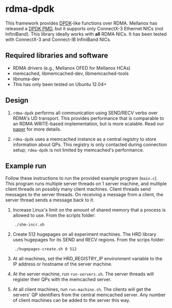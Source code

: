 rdma-dpdk
=========

This framework provides [DPDK](http://dpdk.org)-like functions over RDMA.
Mellanox has released a [DPDK PMD](http://dpdk.org/doc/guides/nics/mlx4.html),
but it supports only ConnectX-3 Ethernet NICs (not InfiniBand). This library
ideally works with **all** RDMA NICs. It has been tested with ConnectX-3 and
Connect-IB InfiniBand NICs.

## Required libraries and software
 * RDMA drivers (e.g., Mellanox OFED for Mellanox HCAs)
 * memcached, libmemcached-dev, libmemcached-tools
 * libnuma-dev
 * This has only been tested on Ubuntu 12.04+

## Design

1. `rdma-dpdk` performs all communication using SEND/RECV verbs over RDMA's
UD transport. This provides performance that is comparable to an RDMA
WRITE-based implementation, but is more scalable. Read our
[paper](http://www.cs.cmu.edu/~akalia/doc/sigcomm14/herd_readable.pdf) for
more details.

2. `rdma-dpdk` uses a memcached instance as a central registry to store
information about QPs. This registry is only contacted during connection setup;
`rdma-dpdk` is not limited by memcached's performance.

## Example run

Follow these instructions to run the provided example program (`main.c`). This
program runs multiple server threads on 1 server machine, and multiple client
threads on possibly many client machines. Client threads send messages to the
server threads. On receiving a message from a client, the server thread sends
a message back to it.

1. Increase Linux's limit on the amount of shared memory that a process is
allowed to use. From the scripts folder:
```
    ./shm-incr.sh
```

2. Create 512 hugepages on all experiment machines.  The HRD library 
uses hugepages for its SEND and RECV regions. From the scrips folder:
```
    ./hugepages-create.sh 0 512
```

3. At all machines, set the HRD\_REGISTRY\_IP environment variable to the IP
address or hostname of the server machine.

4. At the server machine, run `run-servers.sh`.  The server threads will
register their QPs with the memcached server.

5. At all client machines, run `run-machine.sh`.  The clients will get the
servers' QP identifiers from the central memcached server.  Any number of 
client machines can be added to the server this way.

